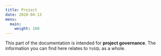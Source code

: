 ```yaml
---
title: Project
date: 2020-04-13
menu:
  main:
    weight: 160
---
```


This part of the documentation is intended for **project governance**. The information you can find here relates to `YoSQL` as a whole. 
